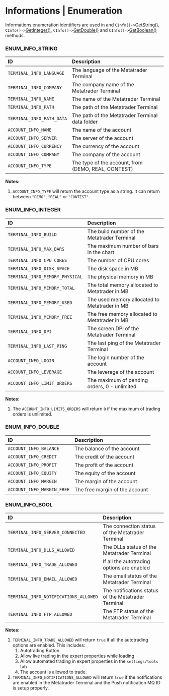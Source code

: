 # Informations | Enumeration
Informations enumeration identifiers are used in and `CInfo()->`[GetString()](../modules/main/info-getString.md), `CInfo()->`[GetInteger()](../modules/main/info-getInteger.md), `CInfo()->`[GetDouble()](../modules/main/info-getDouble.md) and `CInfo()->`[GetBoolean()](../modules/main/info-getBoolean.md) methods.

### ENUM_INFO_STRING
| ID                        | Description                                         |
| :------------------------ | :-------------------------------------------------- |
| `TERMINAL_INFO_LANGUAGE`  | The language of the Metatrader Terminal             |
| `TERMINAL_INFO_COMPANY`   | The company name of the Metatrader Terminal         |
| `TERMINAL_INFO_NAME`      | The name of the Metatrader Terminal                 |
| `TERMINAL_INFO_PATH`      | The path of the Metatrader Terminal                 |
| `TERMINAL_INFO_PATH_DATA` | The path of the Metatrader Terminal data folder     |
| `ACCOUNT_INFO_NAME`       | The name of the account                             |
| `ACCOUNT_INFO_SERVER`     | The server of the account                           |
| `ACCOUNT_INFO_CURRENCY`   | The currency of the account                         |
| `ACCOUNT_INFO_COMPANY`    | The company of the account                          |
| `ACCOUNT_INFO_TYPE`       | The type of the account, from (DEMO, REAL, CONTEST) |

**Notes:**<br>
1. `ACCOUNT_INFO_TYPE` will return the account type as a string. It can return between `"DEMO"`, `"REAL"` or `"CONTEST"`.<br>

### ENUM_INFO_INTEGER
| ID                              | Description                                    |
| :------------------------------ | :--------------------------------------------- |
| `TERMINAL_INFO_BUILD`           | The build number of the Metatrader Terminal    |
| `TERMINAL_INFO_MAX_BARS`        | The maximum number of bars in the chart        |
| `TERMINAL_INFO_CPU_CORES`       | The number of CPU cores                        |
| `TERMINAL_INFO_DISK_SPACE`      | The disk space in MB                           |
| `TERMINAL_INFO_MEMORY_PHYSICAL` | The physical memory in MB                      |
| `TERMINAL_INFO_MEMORY_TOTAL`    | The total memory allocated to Metatrader in MB |
| `TERMINAL_INFO_MEMORY_USED`     | The used memory allocated to Metatrader in MB  |
| `TERMINAL_INFO_MEMORY_FREE`     | The free memory allocated to Metatrader in MB  |
| `TERMINAL_INFO_DPI`             | The screen DPI of the Metatrader Terminal      |
| `TERMINAL_INFO_LAST_PING`       | The last ping of the Metatrader Terminal       |
| `ACCOUNT_INFO_LOGIN`            | The login number of the account                |
| `ACCOUNT_INFO_LEVERAGE`         | The leverage of the account                    |
| `ACCOUNT_INFO_LIMIT_ORDERS`     | The maximum of pending orders, 0 - unlimited.  |

**Notes:**<br>
1. The `ACCOUNT_INFO_LIMITS_ORDERS` will return `0` if the maximum of trading orders is unlimited.<br>

### ENUM_INFO_DOUBLE
| ID                         | Description                    |
| :------------------------- | :----------------------------- |
| `ACCOUNT_INFO_BALANCE`     | The balance of the account     |
| `ACCOUNT_INFO_CREDIT`      | The credit of the account      |
| `ACCOUNT_INFO_PROFIT`      | The profit of the account      |
| `ACCOUNT_INFO_EQUITY`      | The equity of the account      |
| `ACCOUNT_INFO_MARGIN`      | The margin of the account      |
| `ACCOUNT_INFO_MARGIN_FREE` | The free margin of the account |

### ENUM_INFO_BOOL
| ID                                    | Description                                         |
| :------------------------------------ | :-------------------------------------------------- |
| `TERMINAL_INFO_SERVER_CONNECTED`      | The connection status of the Metatrader Terminal    |
| `TERMINAL_INFO_DLLS_ALLOWED`          | The DLLs status of the Metatrader Terminal          |
| `TERMINAL_INFO_TRADE_ALLOWED`         | If all the autotrading options are enabled          |
| `TERMINAL_INFO_EMAIL_ALLOWED`         | The email status of the Metatrader Terminal         |
| `TERMINAL_INFO_NOTIFICATIONS_ALLOWED` | The notifications status of the Metatrader Terminal |
| `TERMINAL_INFO_FTP_ALLOWED`           | The FTP status of the Metatrader Terminal           |

**Notes:**<br>
1. `TERMINAL_INFO_TRADE_ALLOWED` will return `true` if all the autotrading options are enabled. This includes:
   1. Autotrading Button
   2. Allow live trading in the expert properties while loading
   3. Allow automated trading in expert properties in the `settings/tools` tab
   4. The account is allowed to trade.<br>
2. `TERMINAL_INFO_NOTIFICATIONS_ALLOWED` will return `true` if the notifications are enabled in the Metatrader Terminal and the Push notification MQ ID is setup properly.<br>